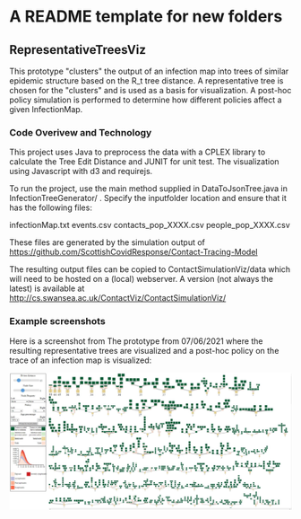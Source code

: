 # A README template for new folders

## RepresentativeTreesViz

This prototype "clusters" the output of an infection map into trees of similar epidemic structure based on the R_t tree distance. A representative tree is chosen for the "clusters" and is used as a basis for visualization. A post-hoc policy simulation is performed to determine how different policies affect a given InfectionMap.

### Code Overivew and Technology

This project uses Java to preprocess the data with a CPLEX library to calculate the Tree Edit Distance and JUNIT for unit test.
The visualization using Javascript with d3 and requirejs.

To run the project, use the main method supplied in DataToJsonTree.java in InfectionTreeGenerator/ . Specify the inputfolder location and ensure that it has the following files:

infectionMap.txt
events.csv
contacts_pop_XXXX.csv
people_pop_XXXX.csv

These files are generated by the simulation output of https://github.com/ScottishCovidResponse/Contact-Tracing-Model

The resulting output files can be copied to ContactSimulationViz/data which will need to be hosted on a (local) webserver. A version (not always the latest) is available at http://cs.swansea.ac.uk/ContactViz/ContactSimulationViz/


### Example screenshots

Here is a screenshot from The prototype from 07/06/2021 where the resulting representative trees are visualized and a post-hoc policy on the trace of an infection map is visualized:

![Screen-1](ExampleViz.JPG)

